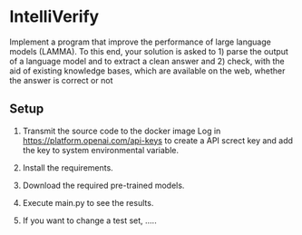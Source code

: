 # IntelliVerify
 Implement a program that improve the performance of large language models (LAMMA). To this end, your solution is asked to 1) parse the output of a language model and to extract a clean answer and 2) check, with the aid of existing knowledge bases, which are available on the web, whether the answer is correct or not

## Setup
1. Transmit the source code to the docker image
  Log in https://platform.openai.com/api-keys to create a API screct key and add the key to system environmental variable.
2. Install the requirements.

3. Download the required pre-trained models.

4. Execute main.py to see the results.

5. If you want to change a test set, .....
